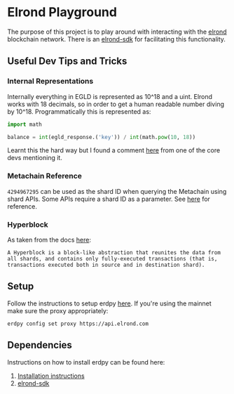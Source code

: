 # Elrond Playground
The purpose of this project is to play around with interacting with the [elrond](https://elrond.com/) blockchain network. There is an [elrond-sdk](https://github.com/ElrondNetwork/elrond-sdk) for facilitating this functionality.


## Useful Dev Tips and Tricks
### Internal Representations
Internally everything in EGLD is represented as 10^18 and a uint. Elrond works with 18 decimals, so in order to get a human readable number diving by 10^18. Programmatically this is represented as:

```python
import math

balance = int(egld_response.('key')) / int(math.pow(10, 18))
```

Learnt this the hard way but I found a comment [here](https://coinmarketbag.com/learn-to-code-for-elrond-part-1/) from one of the core devs mentioning it.

### Metachain Reference
`4294967295` can be used as the shard ID when querying the Metachain using shard APIs. Some APIs require a shard ID as a parameter. See [here](https://docs.elrond.com/sdk-and-tools/rest-api/network/#get-shard-status) for reference.

### Hyperblock
As taken from the docs [here](https://docs.elrond.com/sdk-and-tools/rest-api/blocks/):

```
A Hyperblock is a block-like abstraction that reunites the data from all shards, and contains only fully-executed transactions (that is, transactions executed both in source and in destination shard).
```

## Setup
Follow the instructions to setup erdpy [here](https://docs.elrond.com/sdk-and-tools/erdpy/erdpy/). If you're using the mainnet make sure the proxy appropriately:

```
erdpy config set proxy https://api.elrond.com
```

## Dependencies
Instructions on how to install erdpy can be found here:

1. [Installation instructions](https://docs.elrond.com/sdk-and-tools/https://docs.elrond.com/sdk-and-tools/erdpy/installing-erdpy/erdpy/installing-erdpy/)
2. [elrond-sdk](https://github.com/ElrondNetwork/elrond-sdk)